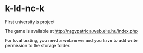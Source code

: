 # k-ld-nc-k

First university js project

The game is available at http://nagypatricia.web.elte.hu/index.php

For local testing, you need a webserver and you have to add write permission to the storage folder.